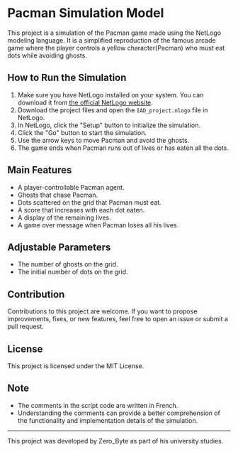 # Pacman Simulation Model

This project is a simulation of the Pacman game made using the NetLogo modeling language. It is a simplified reproduction of the famous arcade game where the player controls a yellow character(Pacman) who must eat dots while avoiding ghosts.

## How to Run the Simulation

1. Make sure you have NetLogo installed on your system. You can download it from [the official NetLogo website](https://ccl.northwestern.edu/netlogo/download.shtml).
2. Download the project files and open the `IAD_project.nlogo` file in NetLogo.
3. In NetLogo, click the "Setup" button to initialize the simulation.
4. Click the "Go" button to start the simulation.
5. Use the arrow keys to move Pacman and avoid the ghosts.
6. The game ends when Pacman runs out of lives or has eaten all the dots.

## Main Features

- A player-controllable Pacman agent.
- Ghosts that chase Pacman.
- Dots scattered on the grid that Pacman must eat.
- A score that increases with each dot eaten.
- A display of the remaining lives.
- A game over message when Pacman loses all his lives.

## Adjustable Parameters

- The number of ghosts on the grid.
- The initial number of dots on the grid.

## Contribution

Contributions to this project are welcome. If you want to propose improvements, fixes, or new features, feel free to open an issue or submit a pull request.

## License

This project is licensed under the MIT License.

## Note

- The comments in the script code are written in French.
- Understanding the comments can provide a better comprehension of the functionality and implementation details of the simulation.

---

This project was developed by Zero_Byte as part of his university studies.

